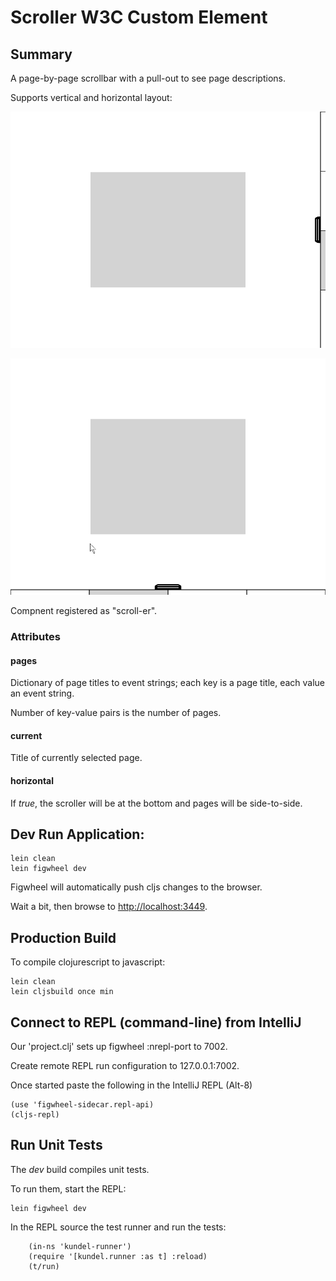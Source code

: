 # Scroller W3C Custom Element

## Summary

A page-by-page scrollbar with a pull-out to see page descriptions.

Supports vertical and horizontal layout:

![vertical](https://github.com/JakubNer/scroll-er-web-component/blob/master/assets/vertical.gif)

![horizontal](https://github.com/JakubNer/scroll-er-web-component/blob/master/assets/horizontal.gif)

Compnent registered as "scroll-er".

### Attributes

#### pages

Dictionary of page titles to event strings; each key is a page title, each value an event string.

Number of key-value pairs is the number of pages.

#### current

Title of currently selected page.

#### horizontal

If *true*, the scroller will be at the bottom and pages will be side-to-side.

## Dev Run Application:

```
lein clean
lein figwheel dev
```

Figwheel will automatically push cljs changes to the browser.

Wait a bit, then browse to [http://localhost:3449](http://localhost:3449).

## Production Build


To compile clojurescript to javascript:

```
lein clean
lein cljsbuild once min
```

## Connect to REPL (command-line) from IntelliJ

Our 'project.clj' sets up figwheel :nrepl-port to 7002.

Create remote REPL run configuration to 127.0.0.1:7002.

Once started paste the following in the IntelliJ REPL (Alt-8)

```
(use 'figwheel-sidecar.repl-api)
(cljs-repl)
```

## Run Unit Tests

The *dev* build compiles unit tests.

To run them, start the REPL:

```
lein figwheel dev
```

In the REPL source the test runner and run the tests:

```
    (in-ns 'kundel-runner')
    (require '[kundel.runner :as t] :reload)
    (t/run)
```

